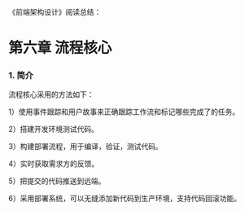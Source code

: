 《前端架构设计》阅读总结：

# 第六章 流程核心

### 1. 简介

流程核心采用的方法如下：

1）使用事件跟踪和用户故事来正确跟踪工作流和标记哪些完成了的任务。

2）搭建开发环境测试代码。

3）构建部署流程，用于编译，验证，测试代码。

4）实时获取需求方的反馈。

5）把提交的代码推送到远端。

6）采用部署系统，可以无缝添加新代码到生产环境，支持代码回滚功能。

